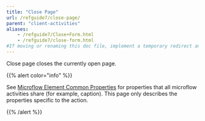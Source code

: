 ```yaml
---
title: "Close Page"
url: /refguide7/close-page/
parent: "client-activities"
aliases:
    - /refguide7/Close+Form.html
    - /refguide7/close-form.html
#If moving or renaming this doc file, implement a temporary redirect and let the respective team know they should update the URL in the product. See Mapping to Products for more details.
---
```


Close page closes the currently open page.

{{% alert color="info" %}}

See [Microflow Element Common Properties](/refguide7/microflow-element-common-properties/) for properties that all microflow activities share (for example, caption). This page only describes the properties specific to the action.

{{% /alert %}}
